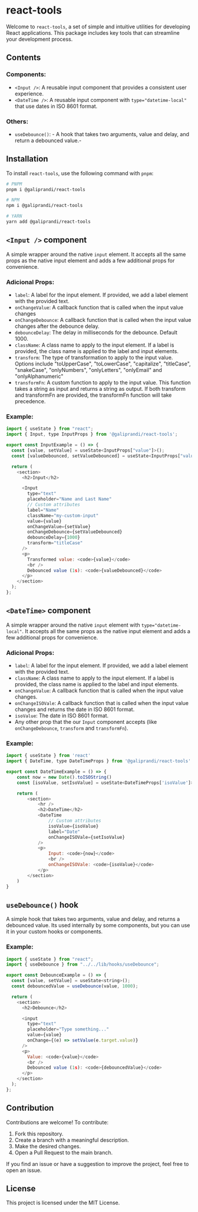 # react-tools

Welcome to `react-tools`, a set of simple and intuitive utilities for developing React applications. This package includes key tools that can streamline your development process.

## Contents

### Components:

-   `<Input />`: A reusable input component that provides a consistent user experience.
-   `<DateTime />`: A reusable input component with `type="datetime-local"` that use dates in ISO 8601 format.

### Others:

-   `useDebounce()`: - A hook that takes two arguments, value and delay, and return a debounced value.-

## Installation

To install `react-tools`, use the following command with `pnpm`:

```bash
# PNPM
pnpm i @galiprandi/react-tools

# NPM
npm i @galiprandi/react-tools

# YARN
yarn add @galiprandi/react-tools
```

## `<Input />` component

A simple wrapper around the native `input` element. It accepts all the same props as the native input element and adds a few additional props for convenience.

### Adicional Props:

-   `label`: A label for the input element. If provided, we add a label element with the provided text.
-   `onChangeValue`: A callback function that is called when the input value changes
-   `onChangeDebounce`: A callback function that is called when the input value changes after the debounce delay.
-   `debounceDelay`: The delay in milliseconds for the debounce. Default 1000.
-   `className`: A class name to apply to the input element. If a label is provided, the class name is applied to the label and input elements.
-   `transform`: The type of transformation to apply to the input value. Options include "toUpperCase", "toLowerCase", "capitalize", "titleCase", "snakeCase", "onlyNumbers", "onlyLetters", "onlyEmail" and "onlyAlphanumeric"
-   `transformFn`: A custom function to apply to the input value. This function takes a string as input and returns a string as output. If both transform and transformFn are provided, the transformFn function will take precedence.

### Example:

```js
import { useState } from "react";
import { Input, type InputProps } from '@galiprandi/react-tools';

export const InputExample = () => {
  const [value, setValue] = useState<InputProps["value"]>();
  const [valueDebounced, setValueDebounced] = useState<InputProps["value"]>();

  return (
    <section>
      <h2>Input</h2>

      <Input
        type="text"
        placeholder="Name and Last Name"
        // Custom attributes
        label="Name"
        className="my-custom-input"
        value={value}
        onChangeValue={setValue}
        onChangeDebounce={setValueDebounced}
        debounceDelay={1000}
        transform="titleCase"
      />
      <p>
        Transformed value: <code>{value}</code>
        <br />
        Debounced value (1s): <code>{valueDebounced}</code>
      </p>
    </section>
  );
};
```

## `<DateTime>` component

A simple wrapper around the native `input` element with `type="datetime-local"`. It accepts all the same props as the native input element and adds a few additional props for convenience.

### Adicional Props:

-   `label`: A label for the input element. If provided, we add a label element with the provided text.
-   `className`: A class name to apply to the input element. If a label is provided, the class name is applied to the label and input elements.
-   `onChangeValue`: A callback function that is called when the input value changes.
-   `onChangeISOVale`: A callback function that is called when the input value changes and returns the date in ISO 8601 format.
-   `isoValue`: The date in ISO 8601 format.
-   Any other prop that the our `Input` component accepts (like `onChangeDebounce`, `transform` and `transformFn`).

### Example:

```js
import { useState } from 'react'
import { DateTime, type DateTimeProps } from '@galiprandi/react-tools'

export const DateTimeExample = () => {
    const now = new Date().toISOString()
    const [isoValue, setIsoValue] = useState<DateTimeProps['isoValue']>(now)

    return (
        <section>
            <hr />
            <h2>DateTime</h2>
            <DateTime
                // Custom attributes
                isoValue={isoValue}
                label="Date"
                onChangeISOVale={setIsoValue}
            />
            <p>
                Input: <code>{now}</code>
                <br />
                onChangeISOVale: <code>{isoValue}</code>
            </p>
        </section>
    )
}

```

## `useDebounce()` hook

A simple hook that takes two arguments, value and delay, and returns a debounced value. Its used internally by some components, but you can use it in your custom hooks or components.

### Example:

```js
import { useState } from "react";
import { useDebounce } from "../../lib/hooks/useDebounce";

export const DebounceExample = () => {
  const [value, setValue] = useState<string>();
  const debouncedValue = useDebounce(value, 1000);

  return (
    <section>
      <h2>Debounce</h2>

      <input
        type="text"
        placeholder="Type something..."
        value={value}
        onChange={(e) => setValue(e.target.value)}
      />
      <p>
        Value: <code>{value}</code>
        <br />
        Debounced value (1s): <code>{debouncedValue}</code>
      </p>
    </section>
  );
};
```

## Contribution

Contributions are welcome! To contribute:

1. Fork this repository.
2. Create a branch with a meaningful description.
3. Make the desired changes.
4. Open a Pull Request to the main branch.

If you find an issue or have a suggestion to improve the project, feel free to open an issue.

## License

This project is licensed under the MIT License.
